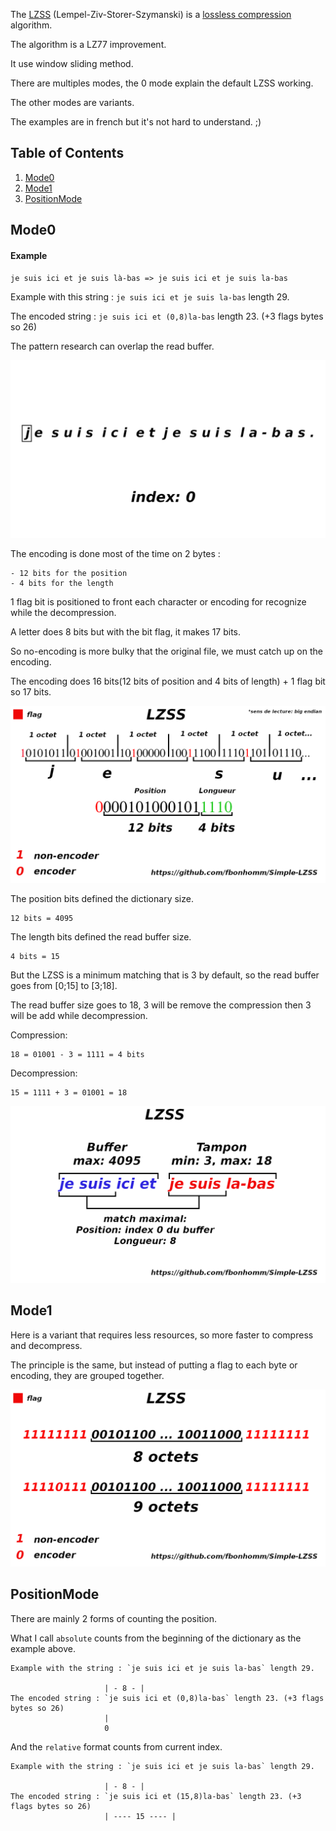 The [LZSS](https://en.wikipedia.org/wiki/Lempel%E2%80%93Ziv%E2%80%93Storer%E2%80%93Szymanski) (Lempel-Ziv-Storer-Szymanski) is a [lossless compression](https://en.wikipedia.org/wiki/Lossless_compression) algorithm.

The algorithm is a LZ77 improvement.

It use window sliding method.

There are multiples modes, the 0 mode explain the default LZSS working.

The other modes are variants.

The examples are in french but it's not hard to understand. ;)

## Table of Contents
1. [Mode0](#mode0)
2. [Mode1](#mode1)
3. [PositionMode](#positionmode)

## Mode0

#### Example

`je suis ici et je suis là-bas => je suis ici et je suis la-bas`

Example with this string : `je suis ici et je suis la-bas` length 29.

The encoded string : `je suis ici et (0,8)la-bas` length 23. (+3 flags bytes so 26)

The pattern research can overlap the read buffer.


![alt tag](assets/image.gif)


The encoding is done most of the time on 2 bytes : 

    - 12 bits for the position
    - 4 bits for the length

1 flag bit is positioned to front each character or encoding for recognize while the decompression.

A letter does 8 bits but with the bit flag, it makes 17 bits. 

So no-encoding is more bulky that the original file, we must catch up on the encoding.

The encoding does 16 bits(12 bits of position and 4 bits of length) + 1 flag bit so 17 bits.


![alt tag](assets/image1.png)


The position bits defined the dictionary size.
```
12 bits = 4095
```

The length bits defined the read buffer size.
```
4 bits = 15
```

But the LZSS is a minimum matching that is 3 by default, so the read buffer goes from [0;15] to [3;18].

The read buffer size goes to 18, 3 will be remove the compression then 3 will be add while decompression.

Compression:
```
18 = 01001 - 3 = 1111 = 4 bits 
```

Decompression:
```
15 = 1111 + 3 = 01001 = 18 
```


![alt tag](assets/image2.png) 


## Mode1


Here is a variant that requires less resources, so more faster to compress and decompress.

The principle is the same, but instead of putting a flag to each byte or encoding, they are grouped together. 


![alt tag](assets/image3.png)


## PositionMode

There are mainly 2 forms of counting the position.

What I call `absolute` counts from the beginning of the dictionary as the example above.

```
Example with the string : `je suis ici et je suis la-bas` length 29.

                     | - 8 - |
The encoded string : `je suis ici et (0,8)la-bas` length 23. (+3 flags bytes so 26)
                     |
                     0
```

And the `relative` format counts from current index.

```
Example with the string : `je suis ici et je suis la-bas` length 29.

                     | - 8 - |
The encoded string : `je suis ici et (15,8)la-bas` length 23. (+3 flags bytes so 26)
                     | ---- 15 ---- |
```
